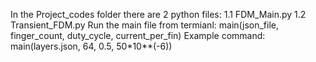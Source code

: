 In the Project_codes folder there are 2 python files:
  1.1 FDM_Main.py
  1.2 Transient_FDM.py
Run the main file from termianl: main(json_file, finger_count, duty_cycle, current_per_fin) 
Example command: main(layers.json, 64, 0.5, 50*10**(-6))
